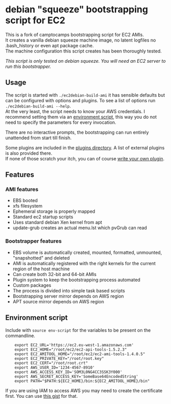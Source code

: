 # debian "squeeze" bootstrapping script for EC2 #

This is a fork of camptocamps bootstrapping script for EC2 AMIs.  
It creates a vanilla debian squeeze machine image, no latent logfiles no .bash_history or even apt package cache.  
The machine configuration this script creates has been thoroughly tested.

*This script is only tested on debian squeeze.*
*You will need an EC2 server to run this bootstrapper.*

## Usage ##

The script is started with ``./ec2debian-build-ami`` it has sensible defaults but can be configured with options and plugins. To see a list of options run ``./ec2debian-build-ami --help``.  
At the very least, the script needs to know your AWS credentials.
I recommend setting them via an [environment script](#environment-script), this way you do not need to specify the parameters for every invocation.

There are no interactive prompts, the bootstrapping can run entirely unattended from start till finish.

Some plugins are included in the [plugins directory](https://github.com/andsens/ec2debian-build-ami/tree/master/plugins).
A list of external plugins is also provided there.  
If none of those scratch your itch, you can of course [write your own plugin](https://github.com/andsens/ec2debian-build-ami/blob/master/plugins/HOWTO.md).

## Features ##

### AMI features ###

* EBS booted
* xfs filesystem
* Ephemeral storage is properly mapped
* Standard ec2 startup scripts
* Uses standard debian Xen kernel from apt
* update-grub creates an actual menu.lst which pvGrub can read

### Bootstrapper features ###

* EBS volume is automatically created, mounted, formatted, unmounted, "snapshotted" and deleted
* AMI is automatically registered with the right kernels for the current region of the host machine
* Can create both 32-bit and 64-bit AMIs
* Plugin system to keep the bootstrapping process automated
* Custom packages
* The process is divided into simple task based scripts
* Bootstrapping server mirror depends on AWS region
* APT source mirror depends on AWS region

## Environment script ##
Include with `source env-script` for the variables to be present on the commandline.
```
	export EC2_URL='https://ec2.eu-west-1.amazonaws.com'
	export EC2_HOME="/root/ec2/ec2-api-tools-1.5.2.3"
	export EC2_AMITOOL_HOME="/root/ec2/ec2-ami-tools-1.4.0.5"
	export EC2_PRIVATE_KEY="/root/root.key"
	export EC2_CERT="/root/root.crt"
	export AWS_USER_ID='1234-4567-8910'
	export AWS_ACCESS_KEY_ID='SOM3L0NG4CC3SSK3Y000'
	export AWS_SECRET_ACCESS_KEY='SomeBase64EncodedString'
	export PATH="$PATH:${EC2_HOME}/bin:${EC2_AMITOOL_HOME}/bin"
```
If you are using IAM to access AWS you may need to create the certificate first. You can use [this gist](https://gist.github.com/2629062) for that.
